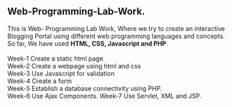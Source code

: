 <h2>Web-Programming-Lab-Work.</h2>

This is Web- Programming Lab Work, Where we try to create an interactive Blogging Portal using different web programming languages and concepts.<br>
So far, We have used <b>HTML, CSS, Javascript and PHP</b>.
<br><br>
Week-1  Create a static html page<br>
Week-2 Create a webpage using html and css<br>
Week-3 Use Javascript for validation <br>
Week-4 Create a form <br>
Week-5 Establish a database connectivity using PHP.<br>
Week-6 Use Ajax Components.
Week-7 Use Servlet, XML and JSP.
